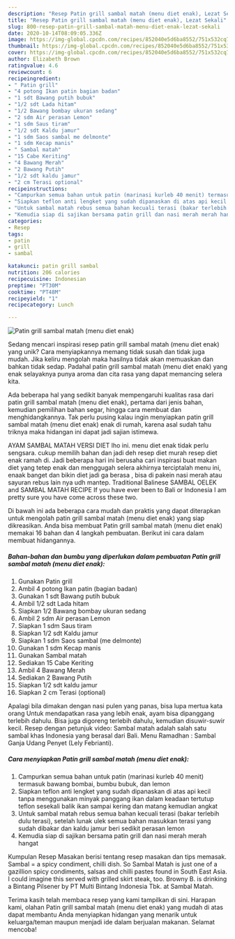 ```yaml
---
description: "Resep Patin grill sambal matah (menu diet enak), Lezat Sekali"
title: "Resep Patin grill sambal matah (menu diet enak), Lezat Sekali"
slug: 800-resep-patin-grill-sambal-matah-menu-diet-enak-lezat-sekali
date: 2020-10-14T08:09:05.336Z
image: https://img-global.cpcdn.com/recipes/852040e5d6ba8552/751x532cq70/patin-grill-sambal-matah-menu-diet-enak-foto-resep-utama.jpg
thumbnail: https://img-global.cpcdn.com/recipes/852040e5d6ba8552/751x532cq70/patin-grill-sambal-matah-menu-diet-enak-foto-resep-utama.jpg
cover: https://img-global.cpcdn.com/recipes/852040e5d6ba8552/751x532cq70/patin-grill-sambal-matah-menu-diet-enak-foto-resep-utama.jpg
author: Elizabeth Brown
ratingvalue: 4.6
reviewcount: 6
recipeingredient:
- " Patin grill"
- "4 potong Ikan patin bagian badan"
- "1 sdt Bawang putih bubuk"
- "1/2 sdt Lada hitam"
- "1/2 Bawang bombay ukuran sedang"
- "2 sdm Air perasan Lemon"
- "1 sdm Saus tiram"
- "1/2 sdt Kaldu jamur"
- "1 sdm Saos sambal me delmonte"
- "1 sdm Kecap manis"
- " Sambal matah"
- "15 Cabe Keriting"
- "4 Bawang Merah"
- "2 Bawang Putih"
- "1/2 sdt kaldu jamur"
- "2 cm Terasi optional"
recipeinstructions:
- "Campurkan semua bahan untuk patin (marinasi kurleb 40 menit) termasuk bawang bombai, bumbu bubuk, dan lemon"
- "Siapkan teflon anti lengket yang sudah dipanaskan di atas api kecil tanpa menggunakan minyak panggang ikan dalam keadaan tertutup teflon sesekali balik ikan sampai kering dan matang kemudian angkat"
- "Untuk sambal matah rebus semua bahan kecuali terasi (bakar terlebih dulu terasi), setelah lunak ulek semua bahan masukkan terasi yang sudah dibakar dan kaldu jamur beri sedikit perasan lemon"
- "Kemudia siap di sajikan bersama patin grill dan nasi merah merah hangat"
categories:
- Resep
tags:
- patin
- grill
- sambal

katakunci: patin grill sambal 
nutrition: 206 calories
recipecuisine: Indonesian
preptime: "PT30M"
cooktime: "PT48M"
recipeyield: "1"
recipecategory: Lunch

---
```



![Patin grill sambal matah (menu diet enak)](https://img-global.cpcdn.com/recipes/852040e5d6ba8552/751x532cq70/patin-grill-sambal-matah-menu-diet-enak-foto-resep-utama.jpg)

Sedang mencari inspirasi resep patin grill sambal matah (menu diet enak) yang unik? Cara menyiapkannya memang tidak susah dan tidak juga mudah. Jika keliru mengolah maka hasilnya tidak akan memuaskan dan bahkan tidak sedap. Padahal patin grill sambal matah (menu diet enak) yang enak selayaknya punya aroma dan cita rasa yang dapat memancing selera kita.

Ada beberapa hal yang sedikit banyak mempengaruhi kualitas rasa dari patin grill sambal matah (menu diet enak), pertama dari jenis bahan, kemudian pemilihan bahan segar, hingga cara membuat dan menghidangkannya. Tak perlu pusing kalau ingin menyiapkan patin grill sambal matah (menu diet enak) enak di rumah, karena asal sudah tahu triknya maka hidangan ini dapat jadi sajian istimewa.

AYAM SAMBAL MATAH VERSI DIET lho ini. menu diet enak tidak perlu sengsara. cukup memilih bahan dan jadi deh resep diet murah resep diet enak ramah di. Jadi beberapa hari ini berusaha cari inspirasi buat makan diet yang tetep enak dan menggugah selera akhirnya terciptalah menu ini, enaak banget dan bikin diet jadi ga berasa , bisa di pakein nasi merah atau sayuran rebus lain nya udh mantep. Traditional Balinese SAMBAL OELEK and SAMBAL MATAH RECIPE If you have ever been to Bali or Indonesia I am pretty sure you have come across these two.


Di bawah ini ada beberapa cara mudah dan praktis yang dapat diterapkan untuk mengolah patin grill sambal matah (menu diet enak) yang siap dikreasikan. Anda bisa membuat Patin grill sambal matah (menu diet enak) memakai 16 bahan dan 4 langkah pembuatan. Berikut ini cara dalam membuat hidangannya.

<!--inarticleads1-->

##### Bahan-bahan dan bumbu yang diperlukan dalam pembuatan Patin grill sambal matah (menu diet enak):

1. Gunakan  Patin grill
1. Ambil 4 potong Ikan patin (bagian badan)
1. Gunakan 1 sdt Bawang putih bubuk
1. Ambil 1/2 sdt Lada hitam
1. Siapkan 1/2 Bawang bombay ukuran sedang
1. Ambil 2 sdm Air perasan Lemon
1. Siapkan 1 sdm Saus tiram
1. Siapkan 1/2 sdt Kaldu jamur
1. Siapkan 1 sdm Saos sambal (me delmonte)
1. Gunakan 1 sdm Kecap manis
1. Gunakan  Sambal matah
1. Sediakan 15 Cabe Keriting
1. Ambil 4 Bawang Merah
1. Sediakan 2 Bawang Putih
1. Siapkan 1/2 sdt kaldu jamur
1. Siapkan 2 cm Terasi (optional)


Apalagi bila dimakan dengan nasi pulen yang panas, bisa lupa mertua kata orang Untuk mendapatkan rasa yang lebih enak, ayam bisa dipanggang terlebih dahulu. Bisa juga digoreng terlebih dahulu, kemudian disuwir-suwir kecil. Resep dengan petunjuk video: Sambal matah adalah salah satu sambal khas Indonesia yang berasal dari Bali. Menu Ramadhan : Sambal Ganja Udang Penyet (Lely Febrianti). 

<!--inarticleads2-->

##### Cara menyiapkan Patin grill sambal matah (menu diet enak):

1. Campurkan semua bahan untuk patin (marinasi kurleb 40 menit) termasuk bawang bombai, bumbu bubuk, dan lemon
1. Siapkan teflon anti lengket yang sudah dipanaskan di atas api kecil tanpa menggunakan minyak panggang ikan dalam keadaan tertutup teflon sesekali balik ikan sampai kering dan matang kemudian angkat
1. Untuk sambal matah rebus semua bahan kecuali terasi (bakar terlebih dulu terasi), setelah lunak ulek semua bahan masukkan terasi yang sudah dibakar dan kaldu jamur beri sedikit perasan lemon
1. Kemudia siap di sajikan bersama patin grill dan nasi merah merah hangat


Kumpulan Resep Masakan berisi tentang resep masakan dan tips memasak. Sambal = a spicy condiment, chilli dish. So Sambal Matah is just one of a gazillion spicy condiments, salsas and chilli pastes found in South East Asia. I could imagine this served with grilled skirt steak, too. Browny B. is drinking a Bintang Pilsener by PT Multi Bintang Indonesia Tbk. at Sambal Matah. 

Terima kasih telah membaca resep yang kami tampilkan di sini. Harapan kami, olahan Patin grill sambal matah (menu diet enak) yang mudah di atas dapat membantu Anda menyiapkan hidangan yang menarik untuk keluarga/teman maupun menjadi ide dalam berjualan makanan. Selamat mencoba!
